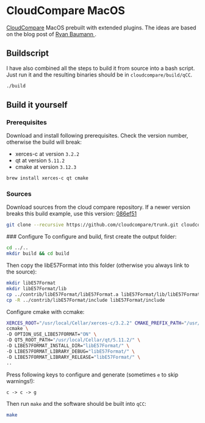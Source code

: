 # CloudCompare MacOS
[CloudCompare](https://github.com/CloudCompare/CloudCompare) MacOS prebuilt with extended plugins. The ideas are based on the blog post of [Ryan Baumann ](https://ryanfb.github.io/etc/2018/04/19/building_cloudcompare_with_e57_support_on_os_x.html).

## Buildscript

I have also combined all the steps to build it from source into a bash script. Just run it and the resulting binaries should be in `cloudcompare/build/qCC`.

```bash
./build
```

## Build it yourself

### Prerequisites
Download and install following prerequisites. Check the version number, otherwise the build will break:

- xerces-c at version `3.2.2`
- qt at version `5.11.2`
- cmake at version `3.12.3`

```bash
brew install xerces-c qt cmake
```

### Sources
Download sources from the cloud compare repository. If a newer version breaks this build example, use this version: [086ef51](https://github.com/CloudCompare/CloudCompare/commit/086ef5195535066cb01cd7fd4bad43c9a09e066f)

```bash
git clone --recursive https://github.com/cloudcompare/trunk.git cloudcompare
```

### Configure
To configure and build, first create the output folder:

```bash
cd ../..
mkdir build && cd build
```

Then copy the libE57Format into this folder (otherwise you always link to the source):

```bash
mkdir libE57Format
mkdir libE57Format/lib
cp ../contrib/libE57Format/libE57Format.a libE57Format/lib/libE57Format.a
cp -R ../contrib/libE57Format/include libE57Format/include
```

Configure cmake with ccmake:

```bash
XERCES_ROOT="/usr/local/Cellar/xerces-c/3.2.2" CMAKE_PREFIX_PATH="/usr/local/Cellar/qt/5.11.2/lib/cmake/" \
ccmake \
-D OPTION_USE_LIBE57FORMAT="ON" \
-D QT5_ROOT_PATH="/usr/local/Cellar/qt/5.11.2/" \
-D LIBE57FORMAT_INSTALL_DIR="libE57Format/" \
-D LIBE57FORMAT_LIBRARY_DEBUG="libE57Format/" \
-D LIBE57FORMAT_LIBRARY_RELEASE="libE57Format/" \
..
```

Press following keys to configure and generate (sometimes `e` to skip warnings!):

```
c -> c -> g
```

Then run `make` and the software should be built into `qCC`:

```bash
make
```
